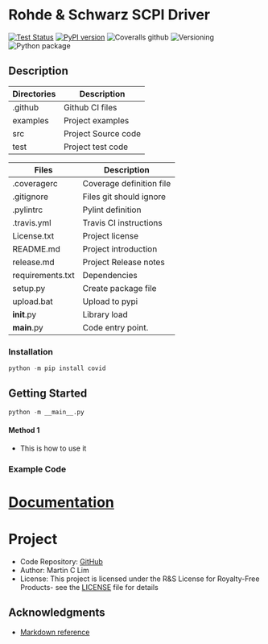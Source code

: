 # Rohde & Schwarz SCPI Driver
[![Test Status    ](https://travis-ci.org/mclim9/pyTemplate.svg?branch=master)](https://travis-ci.org/github/mclim9/pyTemplate)
[![PyPI version   ](https://badge.fury.io/py/pyTemplate.svg)](https://pypi.org/project/pyTemplate/)
![Coveralls github](https://img.shields.io/coveralls/github/mclim9/pyTemplate)
![Versioning      ](https://img.shields.io/badge/calver-YY.0M.MICRO-22bfda.svg)
![Python package  ](https://github.com/mclim9/pyTemplate/workflows/Python%20package/badge.svg)

## Description
Directories     | Description
----------------|-----------------------------------------------|
.github         | Github CI files
examples        | Project examples
src             | Project Source code
test            | Project test code

Files           | Description
----------------|-----------------------------------------------|
.coveragerc     | Coverage definition file
.gitignore      | Files git should ignore
.pylintrc       | Pylint definition
.travis.yml     | Travis CI instructions
License.txt     | Project license
README.md       | Project introduction
release.md      | Project Release notes
requirements.txt| Dependencies
setup.py        | Create package file
upload.bat      | Upload to pypi
__init__.py     | Library load
__main__.py     | Code entry point.

### Installation

```python
python -m pip install covid
```

## Getting Started
```python
python -m __main__.py
```

#### Method 1
- This is how to use it

### Example Code


# [Documentation](https://github.com/mclim9/pyTemplate/wiki/)

# Project
- Code Repository: [GitHub](https://github.com/mclim9/pyTemplate)
- Author: Martin C Lim
- License: This project is licensed under the R&S License for Royalty-Free Products- see the [LICENSE](LICENSE.txt) file for details

## Acknowledgments
- [Markdown reference](https://github.com/adam-p/markdown-here/wiki/Markdown-Cheatsheet)
